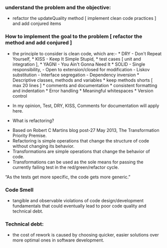 ### understand the problem and the objective:
- refactor the updateQuality method [ implement clean code practices ] and add conjured items

### How to implement the goal to the problem [ refactor the method and add conjured ]
- the principle to consider is clean code, which are:-
                   * DRY - Don't Repeat Yourself,
                   * KISS - Keep It Simple Stupid,
                   * test cases [ unit and integration ],
                   * YAGNI - You Ain't Gonna Need It
                   * SOLID - Single responsibility,
                           - Open to extension/closed for modification
                           - Liskov substitution
                           - Interface segregation
                           - Dependency inversion
                   * Descriptive classes, methods and variables
                   * keep methods shorts [ max 20 lines ]
                   * comments and documentation
                   * consistent formatting and indentation
                   * Error handling
                   * Meaningful whitespaces
                   * Version control

- In my opinion, Test, DRY, KISS, Comments for documentation will apply here.

* What is refactoring?
- Based on Robert C Martins blog post-27 May 2013, The Transformation Priority Premise.
- Refactoring is simple operations that change the structure of code without changing its behavior.
- Transformations are simple operations that change the behavior of code.
- Transformations can be used as the sole means for passing the currently failing test in the red/green/refactor cycle.

“As the tests get more specific, the code gets more generic.”

### Code Smell
- tangible and observable violations of code design/development fundamentals that could eventually lead to poor code quality and technical debt.

### Technical debt:
- the cost of rework is caused by choosing quicker, easier solutions over more optimal ones in software development.

